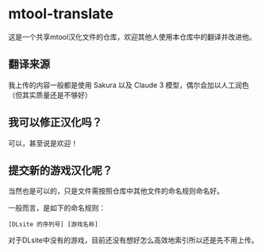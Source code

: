 # mtool-translate

这是一个共享mtool汉化文件的仓库，欢迎其他人使用本仓库中的翻译并改进他。

## 翻译来源

我上传的内容一般都是使用 Sakura 以及 Claude 3 模型，偶尔会加以人工润色（但其实质量还是不够好）

## 我可以修正汉化吗？

可以，甚至说是欢迎！

## 提交新的游戏汉化呢？

当然也是可以的，只是文件需按照仓库中其他文件的命名规则命名好。

一般而言，是如下的命名规则：

```
[DLsite 的序列号] [游戏名称]
```

对于DLsite中没有的游戏，目前还没有想好怎么高效地索引所以还是先不用上传。
